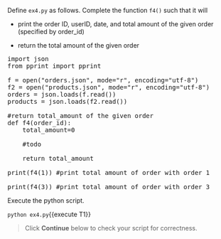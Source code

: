 Define `ex4.py` as follows. Complete the function `f4()` such that it will

* print the order ID, userID, date, and total amount of the given order (specified by order_id)

* return the total amount of the given order

<pre class="file" data-filename="ex4.py" data-target="replace">
import json
from pprint import pprint 

f = open("orders.json", mode="r", encoding="utf-8")
f2 = open("products.json", mode="r", encoding="utf-8")
orders = json.loads(f.read())
products = json.loads(f2.read())

#return total_amount of the given order
def f4(order_id):
    total_amount=0
	
	#todo
			
    return total_amount

print(f4(1)) #print total amount of order with order 1

print(f4(3)) #print total amount of order with order 3
</pre>


Execute the python script.

`python ex4.py`{{execute T1}}


> Click **Continue** below to check your script for correctness.
